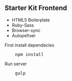 ## Starter Kit Frontend 

- HTML5 Boilerplate
- Ruby-Sass
- Browser-sync
- Autopefixer

First install dependecies

<pre>
	npm install
</pre>

Run server

<pre>
	gulp
</pre>




